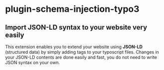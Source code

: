 # plugin-schema-injection-typo3

## Import JSON-LD syntax to your website very easily
This extension enables you to extend your website using **JSON-LD** (structured data) by simply adding tags to your typoscript files.
Changes in your JSON-LD contents are done easily and fast, you do not need to write JSON syntax on your own.

